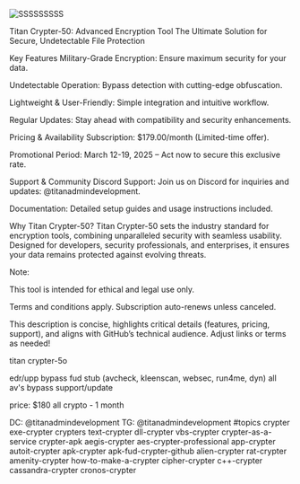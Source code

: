 ![SSSSSSSSS](https://github.com/user-attachments/assets/15a1380f-cf0d-4790-a823-5c0cc58afc8a)

Titan Crypter-50: Advanced Encryption Tool
The Ultimate Solution for Secure, Undetectable File Protection

Key Features
Military-Grade Encryption: Ensure maximum security for your data.

Undetectable Operation: Bypass detection with cutting-edge obfuscation.

Lightweight & User-Friendly: Simple integration and intuitive workflow.

Regular Updates: Stay ahead with compatibility and security enhancements.

Pricing & Availability
Subscription: $179.00/month (Limited-time offer).

Promotional Period: March 12-19, 2025 – Act now to secure this exclusive rate.

Support & Community
Discord Support: Join us on Discord for inquiries and updates: @titanadmindevelopment.

Documentation: Detailed setup guides and usage instructions included.

Why Titan Crypter-50?
Titan Crypter-50 sets the industry standard for encryption tools, combining unparalleled security with seamless usability. Designed for developers, security professionals, and enterprises, it ensures your data remains protected against evolving threats.

Note:

This tool is intended for ethical and legal use only.

Terms and conditions apply. Subscription auto-renews unless canceled.

This description is concise, highlights critical details (features, pricing, support), and aligns with GitHub’s technical audience. Adjust links or terms as needed!

titan crypter-5o

edr/upp bypass
fud stub (avcheck, kleenscan, websec, run4me, dyn)
all av's bypass 
support/update

price: $180 all crypto - 1 month

DC: @titanadmindevelopment
TG: @titanadmindevelopment
#topics
crypter
exe-crypter
crypters
text-crypter
dll-crypter
vbs-crypter
crypter-as-a-service
crypter-apk
aegis-crypter
aes-crypter-professional
app-crypter
autoit-crypter
apk-crypter
apk-fud-crypter-github
alien-crypter
rat-crypter
amenity-crypter
how-to-make-a-crypter
cipher-crypter
c++-crypter
cassandra-crypter
cronos-crypter



